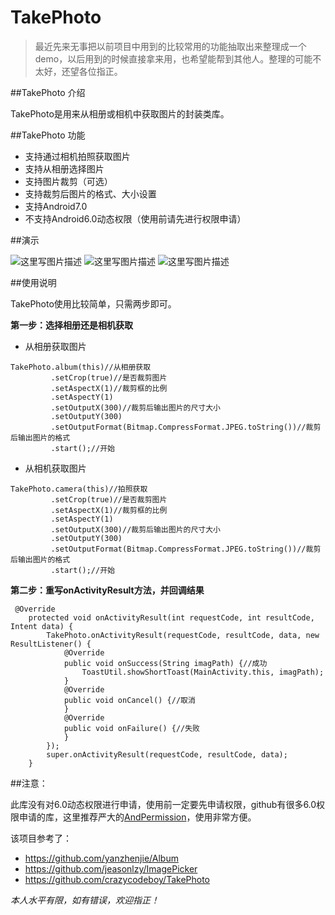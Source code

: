 # TakePhoto

>最近先来无事把以前项目中用到的比较常用的功能抽取出来整理成一个demo，以后用到的时候直接拿来用，也希望能帮到其他人。整理的可能不太好，还望各位指正。

##TakePhoto 介绍

TakePhoto是用来从相册或相机中获取图片的封装类库。

##TakePhoto 功能

 - 支持通过相机拍照获取图片
 - 支持从相册选择图片
 - 支持图片裁剪（可选）
 - 支持裁剪后图片的格式、大小设置
 - 支持Android7.0
 - 不支持Android6.0动态权限（使用前请先进行权限申请）
 
##演示

![这里写图片描述](http://img.blog.csdn.net/20170707132957359?watermark/2/text/aHR0cDovL2Jsb2cuY3Nkbi5uZXQvY2hlbmdmdTExNg==/font/5a6L5L2T/fontsize/400/fill/I0JBQkFCMA==/dissolve/70/gravity/SouthEast)
![这里写图片描述](http://img.blog.csdn.net/20170707133030703?watermark/2/text/aHR0cDovL2Jsb2cuY3Nkbi5uZXQvY2hlbmdmdTExNg==/font/5a6L5L2T/fontsize/400/fill/I0JBQkFCMA==/dissolve/70/gravity/SouthEast)
![这里写图片描述](http://img.blog.csdn.net/20170707133117711?watermark/2/text/aHR0cDovL2Jsb2cuY3Nkbi5uZXQvY2hlbmdmdTExNg==/font/5a6L5L2T/fontsize/400/fill/I0JBQkFCMA==/dissolve/70/gravity/SouthEast)


##使用说明

TakePhoto使用比较简单，只需两步即可。


**第一步：选择相册还是相机获取**

- 从相册获取图片
```
TakePhoto.album(this)//从相册获取
         .setCrop(true)//是否裁剪图片
         .setAspectX(1)//裁剪框的比例
         .setAspectY(1)
         .setOutputX(300)//裁剪后输出图片的尺寸大小
         .setOutputY(300)
         .setOutputFormat(Bitmap.CompressFormat.JPEG.toString())//裁剪后输出图片的格式
         .start();//开始
``` 
 - 从相机获取图片
```
TakePhoto.camera(this)//拍照获取
         .setCrop(true)//是否裁剪图片
         .setAspectX(1)//裁剪框的比例
         .setAspectY(1)
         .setOutputX(300)//裁剪后输出图片的尺寸大小
         .setOutputY(300)
         .setOutputFormat(Bitmap.CompressFormat.JPEG.toString())//裁剪后输出图片的格式
         .start();//开始
```
**第二步：重写onActivityResult方法，并回调结果**
```
 @Override
    protected void onActivityResult(int requestCode, int resultCode, Intent data) {
        TakePhoto.onActivityResult(requestCode, resultCode, data, new ResultListener() {
            @Override
            public void onSuccess(String imagPath) {//成功
                ToastUtil.showShortToast(MainActivity.this, imagPath);
            }
            @Override
            public void onCancel() {//取消
            }
            @Override
            public void onFailure() {//失败
            }
        });
        super.onActivityResult(requestCode, resultCode, data);
    }
```

##注意：

此库没有对6.0动态权限进行申请，使用前一定要先申请权限，github有很多6.0权限申请的库，这里推荐严大的[AndPermission](https://github.com/yanzhenjie/AndPermission)，使用非常方便。


该项目参考了：

 - https://github.com/yanzhenjie/Album
 - https://github.com/jeasonlzy/ImagePicker
 - https://github.com/crazycodeboy/TakePhoto

*本人水平有限，如有错误，欢迎指正！*



